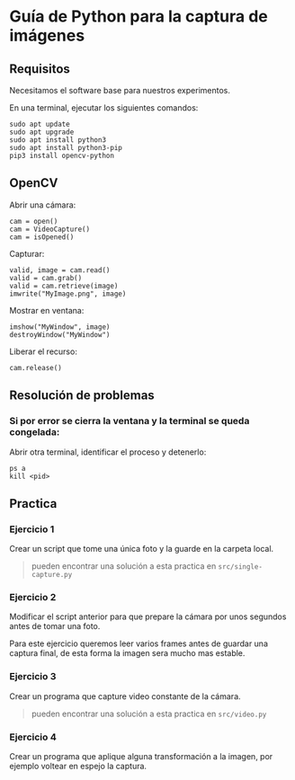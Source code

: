 <!--- cSpell:locale es --->

# Guía de Python para la captura de imágenes

## Requisitos

Necesitamos el software base para nuestros experimentos.

En una terminal, ejecutar los siguientes comandos:

```
sudo apt update
sudo apt upgrade
sudo apt install python3
sudo apt install python3-pip
pip3 install opencv-python
```

## OpenCV

Abrir una cámara:

```
cam = open()
cam = VideoCapture()
cam = isOpened()
```

Capturar:

```
valid, image = cam.read()
valid = cam.grab()
valid = cam.retrieve(image)
imwrite("MyImage.png", image)
```

Mostrar en ventana:

```
imshow("MyWindow", image)
destroyWindow("MyWindow")
```

Liberar el recurso:

```
cam.release()
```

## Resolución de problemas

### Si por error se cierra la ventana y la terminal se queda congelada:

Abrir otra terminal, identificar el proceso y detenerlo:

```
ps a
kill <pid>
```

## Practica

### Ejercicio 1

Crear un script que tome una única foto y la guarde en la carpeta local.

> pueden encontrar una solución a esta practica en `src/single-capture.py`

### Ejercicio 2

Modificar el script anterior para que prepare la cámara por unos segundos antes de tomar una foto.

Para este ejercicio queremos leer varios frames antes de guardar una captura final, de esta forma la imagen sera mucho mas estable.

### Ejercicio 3

Crear un programa que capture video constante de la cámara.

> pueden encontrar una solución a esta practica en `src/video.py`

### Ejercicio 4

Crear un programa que aplique alguna transformación a la imagen, por ejemplo voltear en espejo la captura.

